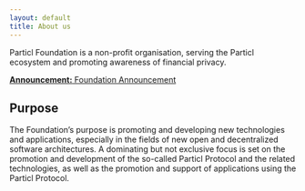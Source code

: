 ```yaml
---
layout: default
title: About us
---
```


Particl Foundation is a non-profit organisation, serving the Particl ecosystem and promoting awareness of financial privacy.

<div class="message info">
  <a href="{% link foundation-announcement.md %}"><p><strong>Announcement:</strong> Foundation Announcement</p></a>
</div>

## Purpose

The Foundation’s purpose is promoting and developing new technologies and applications, especially in the fields of new open and decentralized software architectures. A dominating but not exclusive focus is set on the promotion and development of the so-called Particl Protocol and the related technologies, as well as the promotion and support of applications using the Particl Protocol.
